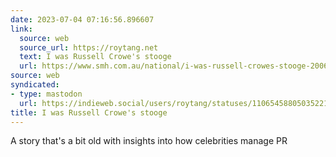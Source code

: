 ```yaml
---
date: 2023-07-04 07:16:56.896607
link:
  source: web
  source_url: https://roytang.net
  text: I was Russell Crowe's stooge
  url: https://www.smh.com.au/national/i-was-russell-crowes-stooge-20060607-gdnp6a.html
source: web
syndicated:
- type: mastodon
  url: https://indieweb.social/users/roytang/statuses/110654588050352211
title: I was Russell Crowe's stooge
---
```


A story that's a bit old with insights into how celebrities manage PR
